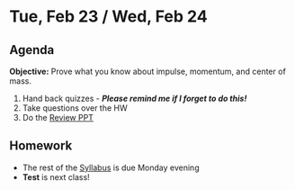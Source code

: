 Tue, Feb 23 / Wed, Feb 24
==================  
  
Agenda  
---------  
**Objective:** Prove what you know about impulse, momentum, and center of mass.

1. Hand back quizzes - ***Please remind me if I forget to do this!***
2. Take questions over the HW
3. Do the [Review PPT][ppt]


<!--
**If absent:** Please make an effort to log in to Zoom during class time  
> [Link](https://us02web.zoom.us/j/89652361206?pwd=L3ZYQzBGNitFK0J6K1M4Nk1iM1dYQT09)  
> Time: 8am Friday, 1:25pm Friday, 8am Monday
> Meeting ID: 896 5236 1206  
> Passcode: J5ePse    
-->

Homework   
-------------  
- The rest of the [Syllabus] is due Monday evening
- **Test** is next class!

[syllabus]: https://avon.schoology.com/course/2624603229/materials?f=369842845
[ppt]: https://avon.schoology.com/course/2624603229/materials/gp/4699612795

<!--stackedit_data:
eyJoaXN0b3J5IjpbNDg3OTE4MTM1LDE1NjgwNDYwODEsLTc1MT
Y0Nzc0OCwtMTg3NjQyMTc4OCwtMTgxMTU2MTQxMCwtNzg2Mjcz
MzY5LC0xOTc3NTg5MTE3LC0xMTY3NDAxOTgxLDEzMDkxOTQwOC
wxMjY0NzM3ODM3LC0xNTAzNTAzNTk1LDIwMzQzMzk3MzMsLTY4
NzI1NjAxNiw1MTEyMzg0MjEsLTE1MzA0NzgwMjEsMTgxNzg0ND
AxNywtMTM1NzgwMzgxMiwxODQ3NDA0MzM3LDM4MTIzODU0NCwt
MTg1OTcyNjA3N119
-->